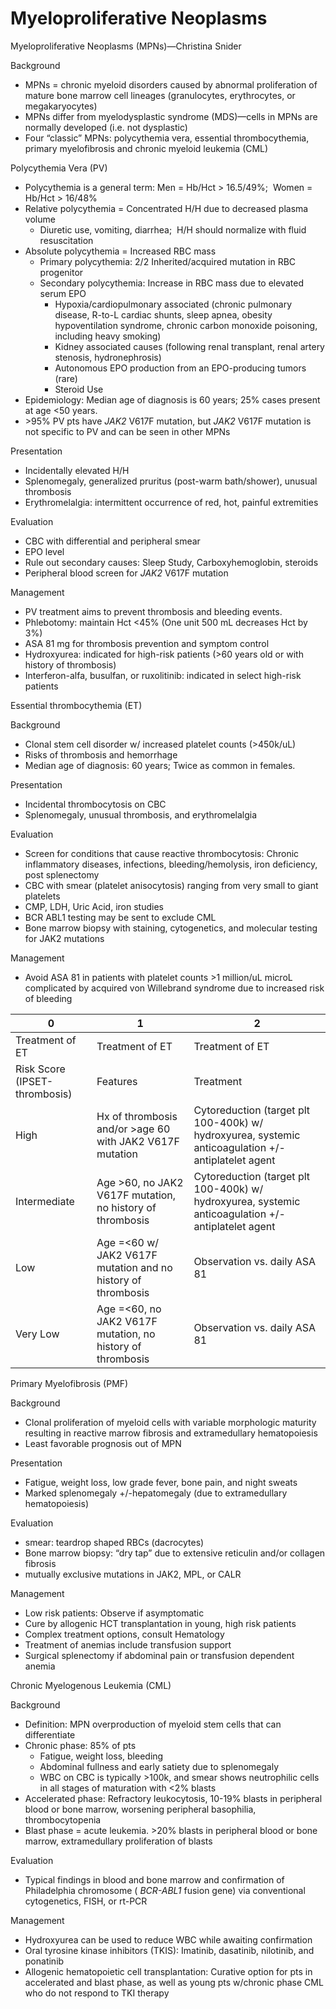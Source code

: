 # Myeloproliferative Neoplasms

Myeloproliferative Neoplasms (MPNs)—Christina Snider

Background

-   MPNs = chronic myeloid disorders caused by abnormal proliferation of
    mature bone marrow cell lineages (granulocytes, erythrocytes, or
    megakaryocytes)
-   MPNs differ from myelodysplastic syndrome (MDS)—cells in MPNs are
    normally developed (i.e. not dysplastic)
-   Four “classic” MPNs: polycythemia vera, essential thrombocythemia,
    primary myelofibrosis and chronic myeloid leukemia (CML)

Polycythemia Vera (PV)

-   Polycythemia is a general term: Men = Hb/Hct > 16.5/49%;  Women =
    Hb/Hct > 16/48%
-   Relative polycythemia
    = Concentrated H/H due to decreased plasma volume
    -   Diuretic use, vomiting, diarrhea;  H/H should normalize with
        fluid resuscitation
-   Absolute polycythemia
    = Increased RBC mass
    -   Primary
        polycythemia: 2/2 Inherited/acquired mutation in RBC progenitor
    -   Secondary polycythemia: Increase in RBC mass due to elevated
        serum EPO
        -   Hypoxia/cardiopulmonary associated (chronic pulmonary
            disease, R-to-L cardiac shunts, sleep apnea, obesity
            hypoventilation syndrome, chronic carbon monoxide poisoning,
            including heavy smoking)
        -   Kidney associated causes (following renal transplant, renal
            artery stenosis, hydronephrosis)
        -   Autonomous EPO production from an EPO-producing tumors
            (rare)
        -   Steroid Use
-   Epidemiology: Median age of diagnosis is 60 years; 25% cases present
    at age \<50 years.
-   \>95% PV pts have *JAK2* V617F mutation, but *JAK2* V617F mutation
    is not specific to PV and can be seen in other MPNs

Presentation

-   Incidentally elevated H/H
-   Splenomegaly, generalized pruritus (post-warm bath/shower), unusual
    thrombosis
-   Erythromelalgia: intermittent occurrence of red, hot, painful
    extremities

Evaluation

-   CBC with differential and peripheral smear
-   EPO level
-   Rule out secondary causes: Sleep Study, Carboxyhemoglobin, steroids
-   Peripheral blood screen for *JAK2* V617F mutation

Management

-   PV treatment aims to prevent thrombosis and bleeding events.
-   Phlebotomy: maintain Hct \<45% (One unit 500 mL decreases Hct by 3%)
-   ASA 81 mg for thrombosis prevention and symptom control
-   Hydroxyurea: indicated for high-risk patients (>60 years old or with
    history of thrombosis)
-   Interferon-alfa, busulfan, or ruxolitinib: indicated in select
    high-risk patients

Essential thrombocythemia (ET)

Background

-   Clonal stem cell disorder w/ increased platelet counts (>450k/uL)
-   Risks of thrombosis and hemorrhage
-   Median age of diagnosis: 60 years; Twice as common in females.

Presentation

-   Incidental thrombocytosis on CBC
-   Splenomegaly, unusual thrombosis, and erythromelalgia

Evaluation

-   Screen for conditions that cause reactive thrombocytosis: Chronic
    inflammatory diseases, infections, bleeding/hemolysis, iron
    deficiency, post splenectomy
-   CBC with smear (platelet anisocytosis) ranging from very small to
    giant platelets
-   CMP, LDH, Uric Acid, iron studies
-   BCR ABL1 testing may be sent to exclude CML
-   Bone marrow biopsy with staining, cytogenetics, and molecular
    testing for JAK2 mutations

Management

-   Avoid ASA 81 in patients with platelet counts >1 million/uL microL
    complicated by acquired von Willebrand syndrome due to increased
    risk of bleeding

| 0                             | 1                                                             | 2                                                                                                  |
|-------------------------------|---------------------------------------------------------------|----------------------------------------------------------------------------------------------------|
| Treatment of ET               | Treatment of ET                                               | Treatment of ET                                                                                    |
| Risk Score (IPSET-thrombosis) | Features                                                      | Treatment                                                                                          |
| High                          | Hx of thrombosis and/or \>age 60 with JAK2 V617F mutation     | Cytoreduction (target plt 100-400k) w/ hydroxyurea, systemic anticoagulation +/-antiplatelet agent |
| Intermediate                  | Age \>60, no JAK2 V617F mutation, no history of thrombosis    | Cytoreduction (target plt 100-400k) w/ hydroxyurea, systemic anticoagulation +/-antiplatelet agent |
| Low                           | Age =\<60 w/ JAK2 V617F mutation and no history of thrombosis | Observation vs. daily ASA 81                                                                       |
| Very Low                      | Age =\<60, no JAK2 V617F mutation, no history of thrombosis   | Observation vs. daily ASA 81                                                                       |

Primary Myelofibrosis (PMF)

Background

-   Clonal proliferation of myeloid cells with variable morphologic
    maturity resulting in reactive marrow fibrosis and extramedullary
    hematopoiesis
-   Least favorable prognosis out of MPN

Presentation

-   Fatigue, weight loss, low grade fever, bone pain, and night sweats
-   Marked splenomegaly +/-hepatomegaly (due to extramedullary
    hematopoiesis)

Evaluation

-   smear: teardrop shaped RBCs (dacrocytes)
-   Bone marrow biopsy: “dry tap” due to extensive reticulin and/or
    collagen fibrosis
-   mutually exclusive mutations in JAK2, MPL, or CALR

Management

-   Low risk patients: Observe if asymptomatic
-   Cure by allogenic HCT transplantation in young, high risk patients
-   Complex treatment options, consult Hematology
-   Treatment of anemias include transfusion support
-   Surgical splenectomy if abdominal pain or transfusion dependent
    anemia

Chronic Myelogenous Leukemia (CML)

Background

-   Definition: MPN overproduction of myeloid stem cells that can
    differentiate
-   Chronic phase: 85% of pts
    -   Fatigue, weight loss, bleeding
    -   Abdominal fullness and early satiety due to splenomegaly
    -   WBC on CBC is typically >100k, and smear shows neutrophilic
        cells in all stages of maturation with \<2% blasts
-   Accelerated phase: Refractory leukocytosis, 10-19% blasts in
    peripheral blood or bone marrow, worsening peripheral basophilia,
    thrombocytopenia
-   Blast phase = acute leukemia. >20% blasts in peripheral blood or
    bone marrow, extramedullary proliferation of blasts

Evaluation

-   Typical findings in blood and bone marrow and confirmation of
    Philadelphia chromosome ( *BCR-ABL1* fusion gene) via conventional
    cytogenetics, FISH, or rt-PCR

Management

-   Hydroxyurea can be used to reduce WBC while awaiting confirmation
-   Oral tyrosine kinase inhibitors (TKIS): Imatinib, dasatinib,
    nilotinib, and ponatinib
-   Allogenic hematopoietic cell transplantation: Curative option for
    pts in accelerated and blast phase, as well as young pts w/chronic
    phase CML who do not respond to TKI therapy
